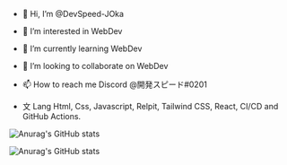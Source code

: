 - 👋 Hi, I’m @DevSpeed-JOka
- 👀 I’m interested in WebDev
- 🌱 I’m currently learning WebDev
- 👥 I’m looking to collaborate on WebDev
- 📫 How to reach me Discord  @開発スピード#0201


- 文 Lang Html, Css, Javascript, Relpit, Tailwind CSS, React, CI/CD and GitHub Actions.


![Anurag's GitHub stats](https://github-readme-stats.vercel.app/api?username=anuraghazra&show_icons=true&theme=radical)

![Anurag's GitHub stats](https://github-readme-stats.vercel.app/api?username=anuraghazra&count_private=true)
